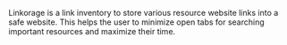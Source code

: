 Linkorage is a link inventory to store various resource website links into a safe website. This helps the user to minimize open tabs for searching important resources and maximize their time.
